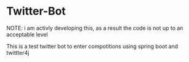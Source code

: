 # Twitter-Bot

NOTE: i am activly developing this, as a result the code is not up to an acceptable level

This is a test twitter bot to enter compotitions using spring boot and twittter4j
